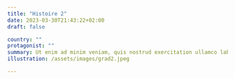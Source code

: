 ```yaml
---
title: "Histoire 2"
date: 2023-03-30T21:43:22+02:00
draft: false

country: ""
protagonist: ""
summary: Ut enim ad minim veniam, quis nostrud exercitation ullamco laboris nisi ut aliquip ex ea commodo consequat. Duis aute irure dolor in reprehenderit in voluptate velit esse cillum dolore eu fugiat nulla pariatur.
illustration: /assets/images/grad2.jpeg

---
```


